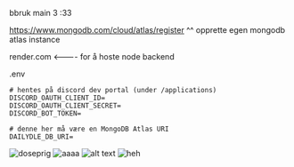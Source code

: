 bbruk main 3 :33

https://www.mongodb.com/cloud/atlas/register
^^ opprette egen mongodb atlas instance

render.com <---- for å hoste node backend


.env
```.env
# hentes på discord dev portal (under /applications)
DISCORD_OAUTH_CLIENT_ID=
DISCORD_OAUTH_CLIENT_SECRET=
DISCORD_BOT_TOKEN=

# denne her må være en MongoDB Atlas URI
DAILYDLE_DB_URI= 
``` 

![doseprig](https://preview.redd.it/5b5vnwrqw7ic1.jpeg?auto=webp&s=967571fcd4820526b1aab7a791b8645f43b6eee0)
![aaaa](https://preview.redd.it/4h20trvx6rjc1.jpeg?auto=webp&s=5efa36a08d5aed6e50948c13ca4e68a15097aa60)
![alt text](https://encrypted-tbn0.gstatic.com/images?q=tbn:ANd9GcQpqco1WRNZ8asCn0qcNHARzEAjGltEeC0_LuRR0qaQQw&s)
![heh](https://preview.redd.it/gpmdbeztdsjc1.jpeg?width=1170&format=pjpg&auto=webp&s=f450cabd2af040ae594d285747e96c4863809048)
